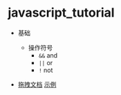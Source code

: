 # javascript_tutorial

* 基础
    * 操作符号
        * `&&` and
        * `||` or
        * `!` not

* [拖拽文档](./drag.md) [示例](./drag.html)
